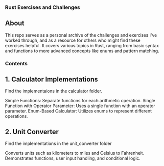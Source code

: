 ### Rust Exercises and Challenges

## About
This repo serves as a personal archive of the challenges and exercises I've worked through, and as a resource for others who might find these exercises helpful. It covers various topics in Rust, ranging from basic syntax and functions to more advanced concepts like enums and pattern matching.


### Contents

## 1. Calculator Implementations
Find the implementaions in the calculator folder.

Simple Functions: Separate functions for each arithmetic operation.
Single Function with Operator Parameter: Uses a single function with an operator parameter.
Enum-Based Calculator: Utilizes enums to represent different operations.

## 2. Unit Converter
Find the implementations in the unit_converter folder

Converts units such as kilometers to miles and Celsius to Fahrenheit.
Demonstrates functions, user input handling, and conditional logic.